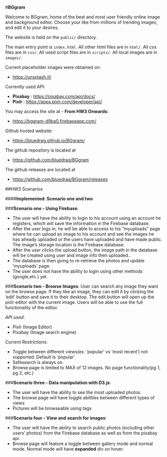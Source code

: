 #__BGgram__

Welcome to BGgram, home of the best and most user friendly online image
and background editor. Choose your like from millions of trending images, 
and edit it to your desires.

The website is held on the `public/` directory.

The main entry point is `index.html`.
All other html files are in `html/`.
All css files are in `css/`.
All used script files are in `scripts/`.
All local images are in `images/`.

Current placeholder images were obtained on:
* https://unsplash.it/

Currently used API:
* __Pixabay__ : https://pixabay.com/api/docs/
* __Pixlr__ : https://apps.pixlr.com/developer/api/

You may access the site at - __From HW3 Onwards__:
* https://bggram-d9ba0.firebaseapp.com/

Github hosted website:
* https://bluedrag.github.io/BGgram/

The github repository is located at
* https://github.com/bluedrag/BGgram

The github releases are located at
* https://github.com/bluedrag/BGgram/releases


##HW3 Scenarios

####__Implemented: Scenario one and two__

###__Scenario one - Using Firebase__: 
* The user will have the ability to login to his account using an account he registers, which will save the information in the Firebase database.
* After the user logs in, he will be able to access to his “myuploads” page where he can upload an image to his account and see the images he has already uploaded or the users have uploaded and have made public. The image’s storage location is the Firebase database.
* After the user clicks the upload button, the image path in the database will be created using user and image info then uploaded..
* The database is then going to re-retrieve the photos and update ‘myuploads’ page.
* The user does not have the ability to login using other methods (google,etc.) yet.

###__Scenario two - Browse Images__:
User can search any image they want on the browse page. If they like an image, they can edit it by clicking the ‘edit’ button and save it to their desktop. The edit button will open up the pixlr editor with the current image. Users will be able to use the full functionality of the editor.

*API used*:
* Pixlr (Image Editor)
* Pixabay (Image search engine)

*Current Restrictions*:
* Toggle between different views(ex. ‘popular’ vs ‘most recent’) not supported. Default is ‘popular’
* Safesearch is always on.
* Browse page is limited to MAX of 12 images. No page functionality(pg 1, pg 2, etc.)


###__Scenario three - Data manipulation with D3.js__:
* The user will have the ability to see the most uploaded photos.
* The browse page will have toggle abilities between different types of views
* Pictures will be browseable using tags

###__Scenario four - View and search for images__:
* The user will have the ability to search public photos (including other users’ photos) from the Firebase database as well as from the pixabay api.
* Browse page will feature a toggle between gallery mode and normal mode. Normal mode will have __expanded__ div on hover.


